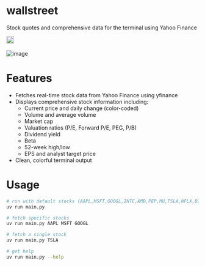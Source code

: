 # wallstreet
Stock quotes and comprehensive data for the terminal using Yahoo Finance

<a href="https://opensource.org/licenses/MIT"><img height="20" src="https://img.shields.io/badge/License-MIT-brightgreen.svg" alt="License: MIT" /></a>
 <br> <br>
![image](https://github.com/madnight/wallstreet/assets/10064471/61bac8ff-83a7-41f1-8f11-7f1f96cadc54)

# Features
- Fetches real-time stock data from Yahoo Finance using yfinance
- Displays comprehensive stock information including:
  - Current price and daily change (color-coded)
  - Volume and average volume
  - Market cap
  - Valuation ratios (P/E, Forward P/E, PEG, P/B)
  - Dividend yield
  - Beta
  - 52-week high/low
  - EPS and analyst target price
- Clean, colorful terminal output

# Usage
```bash
# run with default stocks (AAPL,MSFT,GOOGL,INTC,AMD,PEP,MU,TSLA,NFLX,DIS,AMZN,SPY,QQQ)
uv run main.py

# fetch specific stocks
uv run main.py AAPL MSFT GOOGL

# fetch a single stock
uv run main.py TSLA

# get help
uv run main.py --help
```
